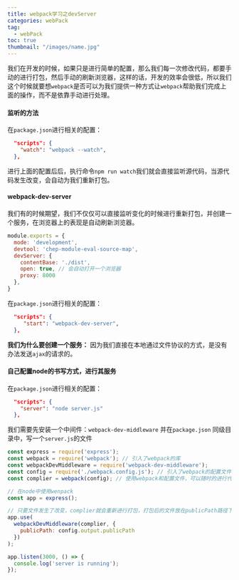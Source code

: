 ```yaml
---
title: webpack学习之devServer
categories: webPack
tag:
  - webPack
toc: true
thumbnail: "/images/name.jpg"
---
```

我们在开发的时候，如果只是进行简单的配置，那么我们每一次修改代码，都要手动的进行打包，然后手动的刷新浏览器，这样的话，开发的效率会很低，所以我们这个时候就要想`webpack`是否可以为我们提供一种方式让`webpack`帮助我们完成上面的操作，而不是依靠手动进行处理。
<!--more-->
#### 监听的方法
在`package.json`进行相关的配置：
```JSON
  "scripts": {
    "watch": "webpack --watch",
  },
```
进行上面的配置后后，执行命令`npm run watch`我们就会直接监听源代码，当源代码发生改变，会自动为我们重新打包。
#### webpack-dev-server
我们有的时候期望，我们不仅仅可以直接监听变化的时候进行重新打包，并创建一个服务，在浏览器上的表现是自动刷新浏览器。
```javaScript
module.exports = {
  mode: 'development',
  devtool: 'chep-module-eval-source-map',
  devServer: {
    contentBase: './dist',
    open: true, // 会自动打开一个浏览器
    proxy: 8000
  },
}
```
在`package.json`进行相关的配置：
```JSON
  "scripts": {
     "start": "webpack-dev-server",
  },
```
**我们为什么要创建一个服务：**
因为我们直接在本地通过文件协议的方式，是没有办法发送`ajax`的请求的。
#### 自己配置node的书写方式，进行其服务

在`package.json`进行相关的配置：
```JSON
  "scripts": {
    "server": "node server.js"
  },
```
我们需要先安装一个中间件：`webpack-dev-middleware`
并在`package.json` 同级目录中，写一个`server.js`的文件
```javaScript
const express = require('express');
const webpack = require('webpack'); // 引入了webpack的库
const webpackDevMiddleware = require('webpack-dev-middleware');
const config = require('./webpack.config.js'); // 引入了webpack的配置文件
const complier = webpack(config); // 使用webpack和配置文件，可以随时的进行代码的编译

// 在node中使用wenpack
const app = express();

// 只要文件发生了改变，complier就会重新进行打包，打包后的文件放在publicPath路径下
app.use(
  webpackDevMiddleware(complier, {
    publicPath: config.output.publicPath
  })
);

app.listen(3000, () => {
  console.log('server is running');
});
```
